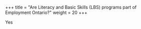 +++
title = "Are Literacy and Basic Skills (LBS) programs part of Employment Ontario?"
weight = 20
+++

Yes